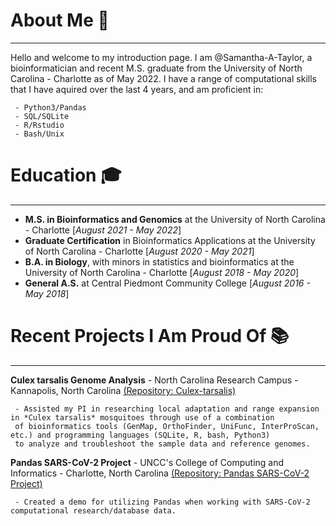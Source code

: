 # About Me 👋
***
Hello and welcome to my introduction page. I am @Samantha-A-Taylor, a bioinformatician and recent M.S. graduate from the University of North Carolina - Charlotte as of May 2022. I have a range of computational skills that I have aquired over the last 4 years, and am proficient in:

     - Python3/Pandas
     - SQL/SQLite
     - R/Rstudio
     - Bash/Unix
# Education :mortar_board:
***
 - **M.S. in Bioinformatics and Genomics** at the University of North Carolina - Charlotte [*August 2021 - May 2022*]
 - **Graduate Certification** in Bioinformatics Applications at the University of North Carolina - Charlotte [*August 2020 - May 2021*]
 - **B.A. in Biology**, with minors in statistics and bioinformatics at the University of North Carolina - Charlotte [*August 2018 - May 2020*]
 - **General A.S.** at Central Piedmont Community College [*August 2016 - May 2018*]
# Recent Projects I Am Proud Of :books:
***
**Culex tarsalis Genome Analysis** - North Carolina Research Campus - Kannapolis, North Carolina [(Repository: Culex-tarsalis)](https://github.com/Samantha-A-Taylor/Culex-tarsalis)

     - Assisted my PI in researching local adaptation and range expansion in *Culex tarsalis* mosquitoes through use of a combination 
     of bioinformatics tools (GenMap, OrthoFinder, UniFunc, InterProScan, etc.) and programming languages (SQLite, R, bash, Python3)
     to analyze and troubleshoot the sample data and reference genomes.
     
**Pandas SARS-CoV-2 Project** - UNCC's College of Computing and Informatics - Charlotte, North Carolina [(Repository: Pandas SARS-CoV-2 Project)](https://github.com/Samantha-A-Taylor/Pandas_SARS-CoV-2_Project-/blob/main/Pandas%20SARS-CoV-2%20Project.ipynb)

     - Created a demo for utilizing Pandas when working with SARS-CoV-2 computational research/database data.
